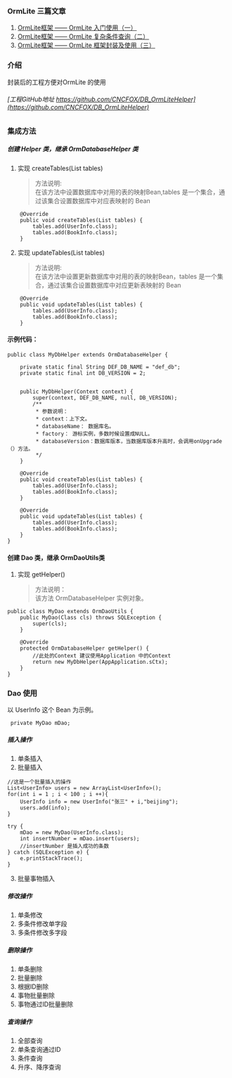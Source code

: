 ### OrmLite 三篇文章
1. [OrmLite框架 —— OrmLite 入门使用（一）](http://blog.csdn.net/u013501637/article/details/52388802)
2. [OrmLite框架 —— OrmLite 复杂条件查询（二）](http://blog.csdn.net/u013501637/article/details/52388861)
3. [OrmLite框架 —— OrmLite 框架封装及使用（三）](http://blog.csdn.net/u013501637/article/details/52388931)



### 介绍 
封装后的工程方便对OrmLite 的使用
###### [工程GitHub地址  https://github.com/CNCFOX/DB_OrmLiteHelper](https://github.com/CNCFOX/DB_OrmLiteHelper)
### 集成方法
##### 创建 Helper 类，继承 OrmDatabaseHelper 类
1. 实现 createTables(List tables)
    > 方法说明:  
    > 在该方法中设置数据库中对用的表的映射Bean,tables 是一个集合，通过该集合设置数据库中对应表映射的 Bean  
  

```
    @Override
    public void createTables(List tables) {
        tables.add(UserInfo.class);
        tables.add(BookInfo.class);
    }
```

2. 实现 updateTables(List tables)
    > 方法说明:  
    > 在该方法中设置更新数据库中对用的表的映射Bean，tables 是一个集合，通过该集合设置数据库中对应更新表映射的 Bean   


```
    @Override
    public void updateTables(List tables) {
        tables.add(UserInfo.class);
        tables.add(BookInfo.class);
    }
```

#### 示例代码：

```
public class MyDbHelper extends OrmDatabaseHelper {

    private static final String DEF_DB_NAME = "def_db";
    private static final int DB_VERSION = 2;


    public MyDbHelper(Context context) {
        super(context, DEF_DB_NAME, null, DB_VERSION);
        /**
         * 参数说明：
         * context：上下文。
         * databaseName： 数据库名。
         * factory： 游标实例，多数时候设置成NULL。
         * databaseVersion：数据库版本，当数据库版本升高时，会调用onUpgrade（）方法。
         */
    }

    @Override
    public void createTables(List tables) {
        tables.add(UserInfo.class);
        tables.add(BookInfo.class);
    }

    @Override
    public void updateTables(List tables) {
        tables.add(UserInfo.class);
        tables.add(BookInfo.class);
    }
}

```

#### 创建 Dao 类，继承 OrmDaoUtils类
1. 实现 getHelper() 
    > 方法说明：   
    > 该方法 OrmDatabaseHelper 实例对象。


```
public class MyDao extends OrmDaoUtils {
    public MyDao(Class cls) throws SQLException {
        super(cls);
    }

    @Override
    protected OrmDatabaseHelper getHelper() {
        //此处的Context 建议使用Application 中的Context
        return new MyDbHelper(AppApplication.sCtx);
    }
}
```
### Dao 使用
以 UserInfo 这个 Bean 为示例。

```
 private MyDao mDao;
```
##### 插入操作
1.  单条插入
2.  批量插入
```
//这是一个批量插入的操作
List<UserInfo> users = new ArrayList<UserInfo>();
for(int i = 1 ; i < 100 ; i ++){
    UserInfo info = new UserInfo("张三" + i,"beijing");
    users.add(info);
}

try {
    mDao = new MyDao(UserInfo.class);
    int insertNumber = mDao.insert(users);
    //insertNumber 是插入成功的条数
} catch (SQLException e) {
    e.printStackTrace();
}

```
3.  批量事物插入

##### 修改操作
1. 单条修改
2. 多条件修改单字段
3. 多条件修改多字段

##### 删除操作
1. 单条删除
2. 批量删除
3. 根据ID删除
4. 事物批量删除
5. 事物通过ID批量删除

##### 查询操作
1. 全部查询
2. 单条查询通过ID
3. 条件查询
4. 升序、降序查询

